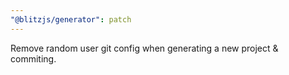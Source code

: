 ```yaml
---
"@blitzjs/generator": patch
---
```


Remove random user git config when generating a new project & commiting.
